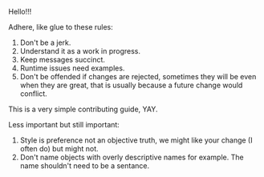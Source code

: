 Hello!!!

Adhere, like glue to these rules:

1. Don't be a jerk.
2. Understand it as a work in progress.
3. Keep messages succinct.
4. Runtime issues need examples.
5. Don't be offended if changes are rejected, sometimes they will be even when they are great, that is usually because a future change would conflict.

This is a very simple contributing guide, YAY.

Less important but still important:

1. Style is preference not an objective truth, we might like your change (I often do) but might not. 
2. Don't name objects with overly descriptive names for example. The name shouldn't need to be a sentance.